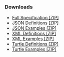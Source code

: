<a name="Downloads"></a>
### Downloads 
<ul>
  <li><a href="full-ig.zip">Full Specification [ZIP]</a></li>
  <li><a href="definitions.json.zip">JSON Definitions [ZIP]</a></li>
  <li><a href="examples.json.zip">JSON Examples [ZIP]</a></li>
  <li><a href="definitions.xml.zip">XML Definitions [ZIP]</a></li>
  <li><a href="examples.xml.zip">XML Examples [ZIP]</a></li>
  <li><a href="definitions.ttl.zip">Turtle Definitions [ZIP]</a></li>
  <li><a href="examples.ttl.zip">Turtle Examples [ZIP]</a></li>
</ul>
